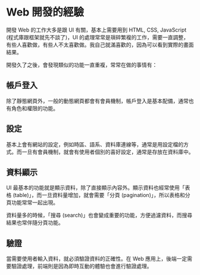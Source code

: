 # Web 開發的經驗

開發 Web 的工作大多是跟 UI 有關，基本上需要用到 HTML, CSS, JavaScript (程式庫跟框架就先不談了)，UI 的處理常常是瑣碎繁複的工作，需要一直調整，有些人喜歡做，有些人不太喜歡做。我自己就滿喜歡的，因為可以看到實際的畫面結果。

開發久了之後，會發現類似的功能一直重複，常常在做的事情有：

## 帳戶登入

除了靜態網頁外，一般的動態網頁都會有會員機制，帳戶登入是基本配備，通常也有角色和權限的功能。

## 設定

基本上會有網站的設定，例如時區、語系、資料庫連線等，通常是用設定檔的方式。而一旦有會員機制，就會有使用者個別的喜好設定，通常是存放在資料庫中。

## 資料顯示

UI 最基本的功能就是顯示資料，除了直接顯示內容外。顯示資料也經常使用「表格 (table)」，而一旦資料量增加，就會需要「分頁 (pagination)」，所以表格和分頁功能常常一起出現。

資料量多的時候，「搜尋 (search)」也會變成重要的功能，方便過濾資料，而搜尋結果也常伴隨分頁功能。

## 驗證

當需要使用者輸入資料，就必須驗證資料的正確性。在 Web 應用上，後端一定需要驗證處理，前端則是因為即時互動的體驗也會進行驗證處理。
